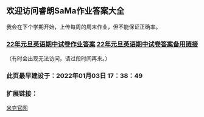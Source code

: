 ## 欢迎访问睿朗SaMa作业答案大全
我会在下个学期开始，上传每周的周末作业，但不能保证正确率。

### [22年元旦英语期中试卷作业答案](http://mctra.top/zy/22eqzj.zip) [22年元旦英语期中试卷答案备用链接](http://mctra.top/22eqzj.zip)
（有时会出现无法访问，请过段时间再来。）
### 此页最早建设于：2022年01月03日 17：38：49

### 扩展链接：
 [米克官网](http://mctra.top/)

